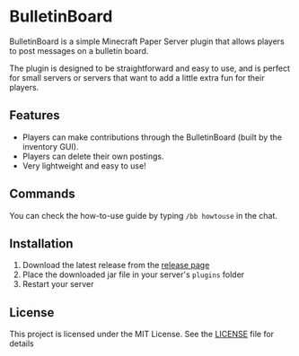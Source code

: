 # BulletinBoard

BulletinBoard is a simple Minecraft Paper Server plugin that allows players to post messages on a bulletin board.

The plugin is designed to be straightforward and easy to use,
and is perfect for small servers or servers that want to add a little extra fun for their players.

## Features
- Players can make contributions through the BulletinBoard (built by the inventory GUI).
- Players can delete their own postings.
- Very lightweight and easy to use!

## Commands
You can check the how-to-use guide by typing `/bb howtouse` in the chat.

## Installation
1. Download the latest release from the [release page](https://modrinth.com/mod/bulletinboard/versions)
2. Place the downloaded jar file in your server's `plugins` folder
3. Restart your server

## License
This project is licensed under the MIT License.
See the [LICENSE](https://github.com/KT-Ruxy/BulletinBoard/blob/v3-proxied/LICENSE) file for details